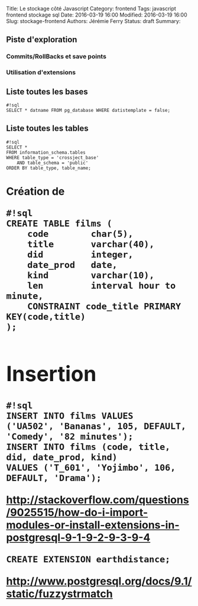 Title: Le stockage côté Javascript
Category: frontend
Tags: javascript frontend stockage sql
Date: 2016-03-19 16:00
Modified: 2016-03-19 16:00
Slug: stockage-frontend
Authors: Jérémie Ferry
Status: draft
Summary:

## Piste d'exploration

### Commits/RollBacks et save points

### Utilisation d'extensions

## Liste toutes les bases

    #!sql
    SELECT * datname FROM pg_database WHERE datistemplate = false;

## Liste toutes les tables

    #!sql
    SELECT * 
    FROM information_schema.tables 
    WHERE table_type = 'crossject_base' 
        AND table_schema = 'public' 
    ORDER BY table_type, table_name;


# Création de <table>

    #!sql
    CREATE TABLE films (
        code        char(5),
        title       varchar(40),
        did         integer,
        date_prod   date,
        kind        varchar(10),
        len         interval hour to minute,
        CONSTRAINT code_title PRIMARY KEY(code,title)
    );

# Insertion

    #!sql
    INSERT INTO films VALUES
    ('UA502', 'Bananas', 105, DEFAULT, 'Comedy', '82 minutes');
    INSERT INTO films (code, title, did, date_prod, kind)
    VALUES ('T_601', 'Yojimbo', 106, DEFAULT, 'Drama');

http://stackoverflow.com/questions/9025515/how-do-i-import-modules-or-install-extensions-in-postgresql-9-1-9-2-9-3-9-4

    CREATE EXTENSION earthdistance;

http://www.postgresql.org/docs/9.1/static/fuzzystrmatch
